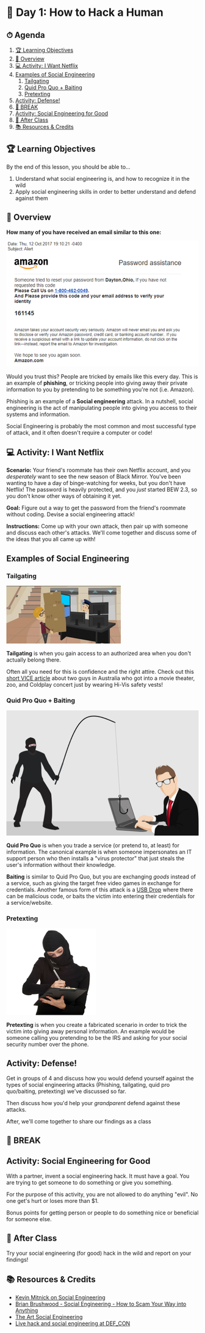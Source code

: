 # 📜 Day 1: How to Hack a Human

<!-- omit in toc -->
## ⏱ Agenda

1. [🏆 Learning Objectives](#%F0%9F%8F%86-learning-objectives)
1. [📖 Overview](#%F0%9F%93%96-overview)
1. [💻 Activity: I Want Netflix](#%F0%9F%92%BB-activity-i-want-netflix)
1. [Examples of Social Engineering](#examples-of-social-engineering)
   1. [Tailgating](#tailgating)
   1. [Quid Pro Quo + Baiting](#quid-pro-quo--baiting)
   1. [Pretexting](#pretexting)
1. [Activity: Defense!](#activity-defense)
1. [🌴 BREAK](#%F0%9F%8C%B4-break)
1. [Activity: Social Engineering for Good](#activity-social-engineering-for-good)
1. [🌃 After Class](#%F0%9F%8C%83-after-class)
1. [📚 Resources & Credits](#%F0%9F%93%9A-resources--credits)

## 🏆 Learning Objectives

By the end of this lesson, you should be able to...

1. Understand what social engineering is, and how to recognize it in the wild
1. Apply social engineering skills in order to better understand and defend against them

## 📖 Overview

**How many of you have received an email similar to this one:**

![amazon](Assets/Amazon.png)

Would you trust this? People are tricked by emails like this every day. This is an example of **phishing**, or tricking people into giving away their private information to you by pretending to be something you're not (i.e. Amazon).

Phishing is an example of a **Social engineering** attack. In a nutshell, social engineering is the act of manipulating people into giving you access to their systems and information.

Social Engineering is probably the most common and most successful type of attack, and it often doesn't require a computer or code!

## 💻 Activity: I Want Netflix

**Scenario:** Your friend's roommate has their own Netflix account, and you _desperately_ want to see the new season of Black Mirror. You've been wanting to have a day of binge-watching for weeks, but you don't have Netflix! The password is heavily protected, and you _just_ started BEW 2.3, so you don't know other ways of obtaining it yet.

**Goal:** Figure out a way to get the password from the friend's roommate without coding. Devise a social engineering attack!

**Instructions:** Come up with your own attack, then pair up with someone and discuss each other's attacks. We'll come together and discuss some of the ideas that you all came up with!

## Examples of Social Engineering

### Tailgating

![tailgate](Assets/tailgate.png)

**Tailgating** is when you gain access to an authorized area when you don't actually belong there.

Often all you need for this is confidence and the right attire. Check out this [short VICE article](https://www.vice.com/en_au/article/mgv4gn/chalecos-reflectantes-entrar-gratis) about two guys in Australia who got into a movie theater, zoo, and Coldplay concert just by wearing Hi-Vis safety vests!

### Quid Pro Quo + Baiting

![bait](Assets/bait.jpg)

**Quid Pro Quo** is when you trade a service (or pretend to, at least) for information. The canonical example is when someone impersonates an IT support person who then installs a "virus protector" that just steals the user's information without their knowledge.

**Baiting** is similar to Quid Pro Quo, but you are exchanging _goods_ instead of a service, such as giving the target free video games in exchange for credentials. Another famous form of this attack is a [USB Drop](https://www.redteamsecure.com/usb-drop-attacks-the-danger-of-lost-and-found-thumb-drives/) where there can be malicious code, or baits the victim into entering their credentials for a service/website.

### Pretexting

![pretext](Assets/pretext.png)

**Pretexting** is when you create a fabricated scenario in order to trick the victim into giving away personal information. An example would be someone calling you pretending to be the IRS and asking for your social security number over the phone.

## Activity: Defense!

Get in groups of 4 and discuss how you would defend yourself against the types of social engineering attacks (Phishing, tailgating, quid pro quo/baiting, pretexting) we've discussed so far.

Then discuss how you'd help your _grandparent_ defend against these attacks.

After, we'll come together to share our findings as a class

## 🌴 BREAK

## Activity: Social Engineering for Good

With a partner, invent a social engineering hack. It must have a goal. You are trying to get someone to do something or give you something.

For the purpose of this activity, you are not allowed to do anything "evil". No one get's hurt or loses more than $1.

Bonus points for getting person or people to do something nice or beneficial for someone else.

## 🌃 After Class

Try your social engineering (for good) hack in the wild and report on your findings!

## 📚 Resources & Credits
- [Kevin Mitnick on Social Engineering](https://www.youtube.com/watch?v=ScRl8Gudt-4)
- [Brian Brushwood - Social Engineering - How to Scam Your Way into Anything](https://www.youtube.com/watch?v=yY-lMkeZVuY)
- [The Art Social Engineering](https://www.youtube.com/watch?v=WrdrwiTlVoo&frags=wn)
- [Live hack and social engineering at DEF_CON](https://www.youtube.com/watch?v=DB6ywr9fngU)
